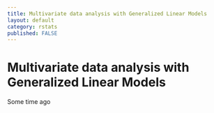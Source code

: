 ```yaml
---
title: Multivariate data analysis with Generalized Linear Models
layout: default
category: rstats
published: FALSE
---
```


# Multivariate data analysis with Generalized Linear Models    

Some time ago
